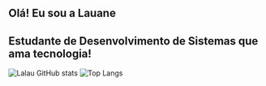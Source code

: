 ## Olá! Eu sou a Lauane
## Estudante de Desenvolvimento de Sistemas que ama tecnologia!
![Lalau GitHub stats](https://github-readme-stats.vercel.app/api?username=lalau-dev&show_icons=true&theme=radical)
![Top Langs](https://github-readme-stats.vercel.app/api/top-langs/?username=lalau-dev&exclude_repo=github-readme-stats,anuraghazra.github.io)

<!--
**Lalau-dev/Lalau-dev** is a ✨ _special_ ✨ repository because its `README.md` (this file) appears on your GitHub profile.

Here are some ideas to get you started:

- 🔭 I’m currently working on ...
- 🌱 I’m currently learning ...
- 👯 I’m looking to collaborate on ...
- 🤔 I’m looking for help with ...
- 💬 Ask me about ...
- 📫 How to reach me: ...
- 😄 Pronouns: ...
- ⚡ Fun fact: ...
-->
